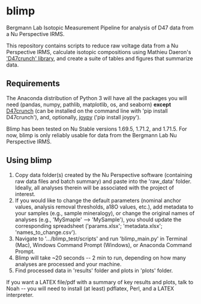 # blimp
Bergmann Lab Isotopic Measurement Pipeline for analysis of D47 data from a Nu Perspective IRMS.

This repository contains scripts to reduce raw voltage data from a Nu Perspective IRMS, calculate isotopic compositions using Mathieu Daeron's ['D47crunch' library](https://github.com/mdaeron/D47crunch), and create a suite of tables and figures that summarize data.

## Requirements
The Anaconda distribution of Python 3 will have all the packages you will need (pandas, numpy, pathlib, matplotlib, os, and seaborn) **except** [D47crunch](https://github.com/mdaeron/D47crunch) (can be installed on the command line with 'pip install D47crunch'), and, optionally, [joypy](https://github.com/sbebo/joypy) ('pip install joypy').

Blimp has been tested on Nu Stable versions 1.69.5, 1.71.2, and 1.71.5. For now, blimp is only reliably usable for data from the Bergmann Lab Nu Perspective IRMS.

## Using blimp
1. Copy data folder(s) created by the Nu Perspective software (containing raw data files and batch summary) and paste into the 'raw_data' folder. Ideally, all analyses therein will be associated with the project of interest.
2. If you would like to change the default parameters (nominal anchor values, analysis removal thresholds, a18O values, etc.), add metadata to your samples (e.g., sample mineralogy), or change the original names of analyses (e.g., 'MySmaple' --> 'MySample'), you should update the corresponding spreadsheet ('params.xlsx'; 'metadata.xlsx'; 'names_to_change.csv').
3. Navigate to '.../blimp_test/scripts' and run 'blimp_main.py' in Terminal (Mac), Windows Command Prompt (Windows), or Anaconda Command Prompt.
4. Blimp will take ~20 seconds -- 2 min to run, depending on how many analyses are processed and your machine.
5. Find processed data in 'results' folder and plots in 'plots' folder.

If you want a LATEX file/pdf with a summary of key results and plots, talk to Noah -- you will need to install (at least) pdflatex, Perl, and a LATEX interpreter.
